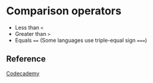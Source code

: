 # Comparison operators

- Less than `<`
- Greater than `>`
- Equals `==` (Some languages use triple-equal sign `===`)

## Reference

[Codecademy](www.codecademy.com)
